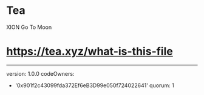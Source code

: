 # Tea
XION Go To Moon
# https://tea.xyz/what-is-this-file
---
version: 1.0.0
codeOwners:
  - '0x901f2c43099fda372Ef6eB3D99e050f724022641'
quorum: 1
